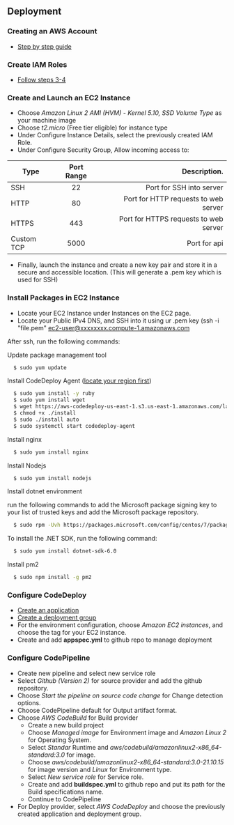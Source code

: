 ## Deployment

### Creating an AWS Account

  - [Step by step guide](https://aws.amazon.com/premiumsupport/knowledge-center/create-and-activate-aws-account/)

### Create IAM Roles

  - [Follow steps 3-4](https://docs.aws.amazon.com/codedeploy/latest/userguide/getting-started-provision-user.html)

### Create and Launch an EC2 Instance

  - Choose *Amazon Linux 2 AMI (HVM) - Kernel 5.10, SSD Volume Type* as your machine image
  - Choose *t2.micro* (Free tier eligible) for instance type
  - Under Configure Instance Details, select the previously created IAM Role.
  - Under Configure Security Group, Allow incoming access to:
 
| Type         | Port Range | Description.                                |
| ------------ | :--------: | ------------------------------------------: |
| SSH          | 22         |  Port for SSH into server                   |
| HTTP         | 80         |  Port for HTTP requests to web server       |
| HTTPS        | 443        |  Port for HTTPS requests to web server      |
| Custom TCP   | 5000       |  Port for api                               |

  - Finally, launch the instance and create a new key pair and store it in a secure and accessible location. (This will generate a .pem key which is used for SSH)

### Install Packages in EC2 Instance

  - Locate your EC2 Instance under Instances on the EC2 page.
  - Locate your Public IPv4 DNS, and SSH into it using ur .pem key (ssh -i "file.pem" ec2-user@xxxxxxxx.compute-1.amazonaws.com

After ssh, run the following commands:

Update package management tool

```bash
  $ sudo yum update
```

Install CodeDeploy Agent ([locate your region first](https://docs.aws.amazon.com/codedeploy/latest/userguide/resource-kit.html))

```bash
  $ sudo yum install -y ruby
  $ sudo yum install wget
  $ wget https://aws-codedeploy-us-east-1.s3.us-east-1.amazonaws.com/latest/install
  $ chmod +x ./install
  $ sudo ./install auto
  $ sudo systemctl start codedeploy-agent
```

Install nginx

```bash
  $ sudo yum install nginx
```

Install Nodejs

```bash
  $ sudo yum install nodejs
```

Install dotnet environment

run the following commands to add the Microsoft package signing key to your list of trusted keys and add the Microsoft package repository.

```bash
  $ sudo rpm -Uvh https://packages.microsoft.com/config/centos/7/packages-microsoft-prod.rpm
```

To install the .NET SDK, run the following command:

```bash
  $ sudo yum install dotnet-sdk-6.0
```

Install pm2

```bash
  $ sudo npm install -g pm2
```

### Configure CodeDeploy

  - [Create an application](https://docs.aws.amazon.com/codedeploy/latest/userguide/applications-create-in-place.html)
  - [Create a deployment group](https://docs.aws.amazon.com/codedeploy/latest/userguide/deployment-groups-create-in-place.html)
  - For the environment configuration, choose *Amazon EC2 instances*, and choose the tag for your EC2 instance.
  - Create and add **appspec.yml** to github repo to manage deployment

### Configure CodePipeline
  
  - Create new pipeline and select new service role
  - Select *Github (Version 2)* for source provider and add the github repository.
  - Choose *Start the pipeline on source code change* for Change detection options.
  - Choose CodePipeline default for Output artifact format.
  - Choose *AWS CodeBuild* for Build provider
      - Create a new build project
      - Choose *Managed image* for Environment image and *Amazon Linux 2* for Operating System.
      - Select *Standar* Runtime and *aws/codebuild/amazonlinux2-x86_64-standard:3.0* for image.
      - Choose *aws/codebuild/amazonlinux2-x86_64-standard:3.0-21.10.15* for image version and *Linux* for Environment type.
      - Select *New service role* for Service role.
      - Create and add **buildspec.yml** to github repo and put its path for the Build specifications name.
      - Continue to CodePipeline
  - For Deploy provider, select *AWS CodeDeploy* and choose the previously created application and deployment group.
